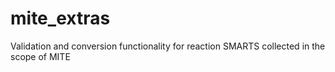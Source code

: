 # mite_extras
Validation and conversion functionality for reaction SMARTS collected in the scope of MITE
